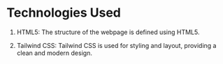 # Technologies Used

1) HTML5: The structure of the webpage is defined using HTML5.

2) Tailwind CSS: Tailwind CSS is used for styling and layout, providing a clean and modern design.